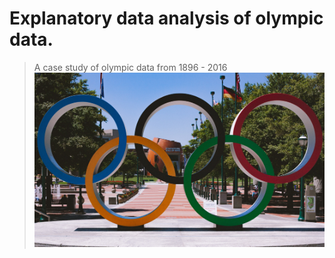 # Explanatory data analysis of olympic data.
>A case study of olympic data from 1896 - 2016
![olympi](img/img1.jpg)

